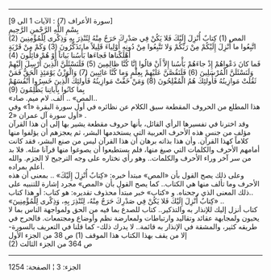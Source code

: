------------------------------------------------------------------------

\[سورة الأعراف (7) : الآيات 1 الى 9\]  
بِسْمِ اللَّهِ الرَّحْمنِ الرَّحِيمِ  
المص (1) كِتابٌ أُنْزِلَ إِلَيْكَ فَلا يَكُنْ فِي صَدْرِكَ حَرَجٌ مِنْهُ لِتُنْذِرَ بِهِ وَذِكْرى لِلْمُؤْمِنِينَ
(2) اتَّبِعُوا ما أُنْزِلَ إِلَيْكُمْ مِنْ رَبِّكُمْ وَلا تَتَّبِعُوا مِنْ دُونِهِ أَوْلِياءَ قَلِيلاً ما
تَذَكَّرُونَ (3) وَكَمْ مِنْ قَرْيَةٍ أَهْلَكْناها فَجاءَها بَأْسُنا بَياتاً أَوْ هُمْ قائِلُونَ (4)  
فَما كانَ دَعْواهُمْ إِذْ جاءَهُمْ بَأْسُنا إِلاَّ أَنْ قالُوا إِنَّا كُنَّا ظالِمِينَ (5) فَلَنَسْئَلَنَّ
الَّذِينَ أُرْسِلَ إِلَيْهِمْ وَلَنَسْئَلَنَّ الْمُرْسَلِينَ (6) فَلَنَقُصَّنَّ عَلَيْهِمْ بِعِلْمٍ وَما كُنَّا غائِبِينَ
(7) وَالْوَزْنُ يَوْمَئِذٍ الْحَقُّ فَمَنْ ثَقُلَتْ مَوازِينُهُ فَأُولئِكَ هُمُ الْمُفْلِحُونَ (8) وَمَنْ خَفَّتْ
مَوازِينُهُ فَأُولئِكَ الَّذِينَ خَسِرُوا أَنْفُسَهُمْ بِما كانُوا بِآياتِنا يَظْلِمُونَ (9)  
«المص» .. ألف. لام ميم. صاد..  
هذا المطلع من الحروف المقطعة سبق الكلام عن نظائره في أول سورة البقرة «1»
وفي أول سورة آل عمران «2» .  
وقد اخترنا في تفسيرها الرأي القائل، بأنها حروف مقطعة يشير بها إلى أن هذا
القرآن مؤلف من جنس هذه الأحرف العربية التي يستخدمها البشر، ثم يعجزهم أن
يؤلفوا منها كلاماً كهذا القرآن. وأن هذا بذاته برهان أن هذا القرآن ليس من
صنع البشر، فقد كانت أمامهم الأحرف والكلمات التي صيغ منها، فلم يستطيعوا
أن يصوغوا منها قرآنا مثله. فلا بد من سر آخر وراء الأحرف والكلمات.. وهو
رأي نختاره على وجه الترجيح لا الجزم. والله أعلم بمراده.  
وعلى ذلك يصح القول بأن «المص» مبتدأ خبره: «كِتابٌ أُنْزِلَ إِلَيْكَ» .. بمعنى أن
هذه الأحرف وما تألف منها هي الكتاب.. كما يصح القول بأن «المص» مجرد إشارة
للتنبيه على ذلك المعنى الذي رجحناه. و «كتاب» خبر مبتدأ محذوف تقديره: هو
كتاب: أو هذا كتاب..  
«كِتابٌ أُنْزِلَ إِلَيْكَ فَلا يَكُنْ فِي صَدْرِكَ حَرَجٌ مِنْهُ، لِتُنْذِرَ بِهِ، وَذِكْرى لِلْمُؤْمِنِينَ» ..  
كتاب أنزل إليك للإنذار به والتذكير.. كتاب للصدع بما فيه من الحق ولمواجهة
الناس بما لا يحبون ولمجابهة عقائد وتقاليد وارتباطات ولمعارضة نظم وأوضاع
ومجتمعات. فالحرج في طريقه كثير، والمشقة في الإنذار به قائمة.. لا يدرك
ذلك- كما قلنا في التعريف بالسورة- إلا من يقف بهذا الكتاب هذا الموقف (1)
ص 38 من الجزء الأول  
(2) ص 364 من الجزء الثالث

------------------------------------------------------------------------

الجزء: 3 ¦ الصفحة: 1254
